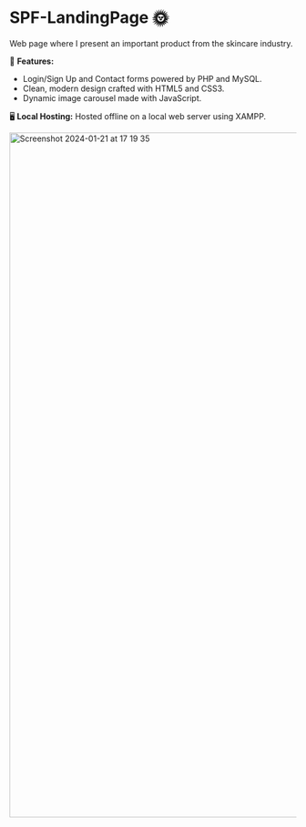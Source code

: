 # SPF-LandingPage 🌞

Web page where I present an important product from the skincare industry.

🚀 **Features:**
- Login/Sign Up and Contact forms powered by PHP and MySQL.
- Clean, modern design crafted with HTML5 and CSS3.
- Dynamic image carousel made with JavaScript.

🖥️ **Local Hosting:**
Hosted offline on a local web server using XAMPP.

<img width="1203" alt="Screenshot 2024-01-21 at 17 19 35" src="https://github.com/ruhstratp/SPF-LandingPage/assets/32817506/45e1d97f-2769-4a36-9869-16c247869a32">
